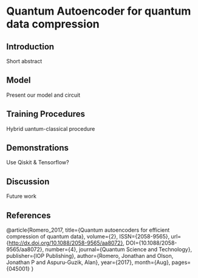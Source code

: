# Quantum Autoencoder for quantum data compression

## Introduction
 Short abstract
## Model
  Present our model and circuit
## Training Procedures
  Hybrid uantum-classical procedure
## Demonstrations
  Use Qiskit & Tensorflow?
## Discussion
  Future work
## References
  @article{Romero_2017,
   title={Quantum autoencoders for efficient compression of quantum data},
   volume={2},
   ISSN={2058-9565},
   url={http://dx.doi.org/10.1088/2058-9565/aa8072},
   DOI={10.1088/2058-9565/aa8072},
   number={4},
   journal={Quantum Science and Technology},
   publisher={IOP Publishing},
   author={Romero, Jonathan and Olson, Jonathan P and Aspuru-Guzik, Alan},
   year={2017},
   month={Aug},
   pages={045001}
}

